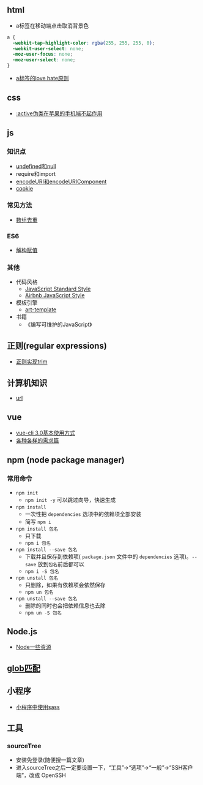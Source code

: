 ## html
- a标签在移动端点击取消背景色
```css
a {
  -webkit-tap-highlight-color: rgba(255, 255, 255, 0);
  -webkit-user-select: none;
  -moz-user-focus: none;
  -moz-user-select: none;
}
```

- [a标签的love hate原则](./html/aLoveHate.md)


## css
- [:active伪类在苹果的手机端不起作用](./css/activeInSafari.md)


## js

### 知识点
- [undefined和null](./js/undefined-null.md)
- require和import
- [encodeURI和encodeURIComponent](./js/encodeURI_encodeURIComponent.md)
- [cookie](./js/cookie.md)

### 常见方法
- [数组去重](./js/arrayDedulplication.md)

### ES6
- [解构赋值]()

### 其他
- 代码风格
  + [JavaScript Standard Style](https://standardjs.com/)
  + [Airbnb JavaScript Style](http://airbnb.io/javascript/)
- 模板引擎
  * [art-template](http://aui.github.io/art-template/)
- 书籍
  + 《编写可维护的JavaScript》



## 正则(regular expressions)
- [正则实现trim](./regExp/regExp.md)


## 计算机知识
- [url](./CS/url.md)

## vue
- [vue-cli 3.0基本使用方式](./vue/vue-cli-3.0-usage.md)
- [各种各样的需求篇](./vue/demands.md)

## npm (node package manager)
### 常用命令
  - `npm init`
    + `npm init -y` 可以跳过向导，快速生成
  - `npm install`
    + 一次性把 `dependencies` 选项中的依赖项全部安装  
    + 简写 `npm i`
  - `npm install 包名`
    + 只下载
    + `npm i 包名`
  - `npm install --save 包名`
    + 下载并且保存到依赖项( `package.json` 文件中的 `dependencies` 选项)。`--save` 放到`包名`前后都可以
    + `npm i -S 包名`
  - `npm unstall 包名`
    + 只删除，如果有依赖项会依然保存
    + `npm un 包名`
  - `npm unstall --save 包名`
    + 删除的同时也会把依赖信息也去除
    + `npm un -S 包名`


## Node.js
- [Node一些资源](./node/resource.md)

## [glob匹配](https://github.com/andefine/knowledge-points/issues/1)


## 小程序
- [小程序中使用sass](./minApp/useSass.md)


## 工具

### sourceTree
- 安装免登录(随便搜一篇文章)
- 进入sourceTree之后一定要设置一下，“工具”->“选项”->“一般”->“SSH客户端”，改成 OpenSSH